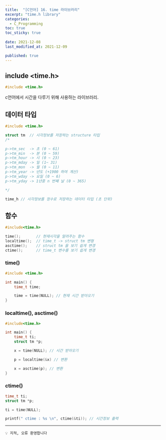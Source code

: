 ```yaml
---
title:  "[C언어] 16. time 라이브러리"
excerpt: "time.h library"
categories:
  - C_Programming
toc: true
toc_sticky: true
 
date: 2021-12-08
last_modified_at: 2021-12-09

published: true
---
```


## include <**time.h**>

```c
#include <time.h>
```

c언어에서 시간을 다루기 위해 사용하는 라이브러리.

## 데이터 타입

```c
#include <time.h>

struct tm  // 시각정보를 저장하는 structure 타입
/*

p->tm_sec  -> 초 (0 ~ 61)
p->tm_min  -> 분 (0 ~ 59)
p->tm_hour -> 시 (0 ~ 23)
p->tm_mday -> 일 (1~ 31)
p->tm_mon  -> 월 (0 ~ 11) 
p->tm_year -> 년도 (+1900 하여 계산)
p->tm_wday -> 요일 (0 ~ 6)
p->tm_yday -> 1년중 n 번째 날 (0 ~ 365)

*/

time_h // 시각정보를 정수로 저장하는 데이터 타입 (초 단위)
```

## 함수

```c
#include<time.h>

time();       // 현재시각을 알려주는 함수 
localtime();  // time_t -> struct tm 변형
asctime();    // struct tm 을 보기 쉽게 변경
ctime();      // time_t 변수를 보기 쉽게 변경
```

### time()

```c
#include <time.h>

int main() {
    time_t time;

    time = time(NULL); // 현재 시간 받아오기
}
```

### localtime(), asctime()

```c
#include<time.h>

int main() {
    time_t ti;
    struct tm *p;

    x = time(NULL); // 시간 받아오기

    p = localtime(&x) // 변환 

    x = asctime(p); // 변환
}
```

### ctime()

```c
time_t ti;
struct tm *p;

ti = time(NULL);

printf(" ctime : %s \n", ctime(&ti)); // 시간정보 출력
```
---
```
💡 지적, 오류 환영합니다
```